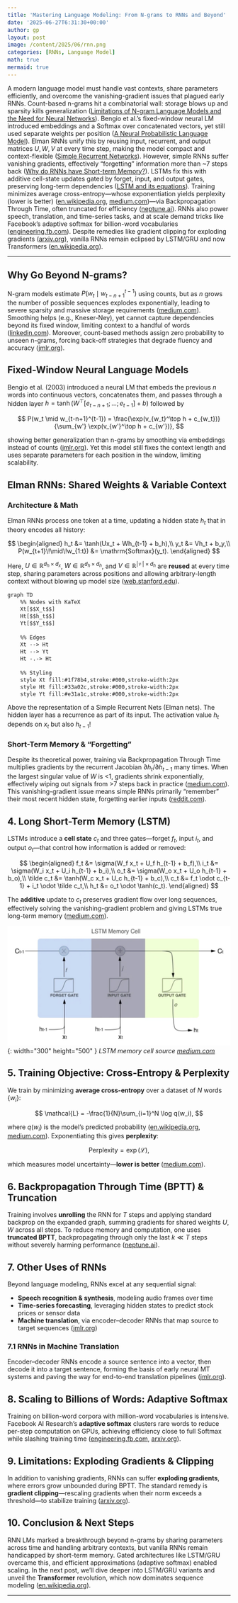 ```yaml
---
title: 'Mastering Language Modeling: From N-grams to RNNs and Beyond'
date: '2025-06-27T6:31:30+00:00'
author: gp
layout: post
image: /content/2025/06/rnn.png
categories: [RNNs, Language Model]
math: true
mermaid: true
---
```



A modern language model must handle vast contexts, share parameters efficiently, and overcome the vanishing-gradient issues 
that plagued early RNNs. Count-based n-grams hit a combinatorial wall: storage blows up and sparsity kills 
generalization ([Limitations of N-gram Language Models and the Need for Neural Networks][1]). 
Bengio et al.’s fixed-window neural LM introduced embeddings and a Softmax over concatenated vectors, 
yet still used separate weights per position ([A Neural Probabilistic Language Model][2]). 
Elman RNNs unify this by reusing input, recurrent, and output matrices $U,W,V$ at every time step, 
making the model compact and context-flexible ([Simple Recurrent Networks][3]). 
However, simple RNNs suffer vanishing gradients, effectively “forgetting” information more than \~7 steps back ([Why do RNNs have Short-term Memory?][4]). 
LSTMs fix this with additive cell-state updates gated by forget, input, and output gates, 
preserving long-term dependencies ([LSTM and its equations][5]). 
Training minimizes average cross-entropy—whose exponentiation yields perplexity (lower is better) ([en.wikipedia.org][6], [medium.com][7])—via 
Backpropagation Through Time, often truncated for efficiency ([neptune.ai][8]). 
RNNs also power speech, translation, and time-series tasks, and at scale demand tricks like 
Facebook’s adaptive softmax for billion-word vocabularies ([engineering.fb.com][9]). 
Despite remedies like gradient clipping for exploding gradients ([arxiv.org][10]), 
vanilla RNNs remain eclipsed by LSTM/GRU and now Transformers ([en.wikipedia.org][11]).

---

## Why Go Beyond N-grams?

N-gram models estimate $P(w_t\mid w_{t-n+1}^{t-1})$ using counts, but as $n$ grows the number of possible sequences 
explodes exponentially, leading to severe sparsity and massive storage requirements ([medium.com][1]). 
Smoothing helps (e.g., Kneser-Ney), yet cannot capture dependencies beyond its fixed window, 
limiting context to a handful of words ([linkedin.com][12]). 
Moreover, count-based methods assign zero probability to unseen n-grams, 
forcing back-off strategies that degrade fluency and accuracy ([jmlr.org][2]).

## Fixed-Window Neural Language Models

Bengio et al. (2003) introduced a neural LM that embeds the previous $n$ words into continuous vectors, 
concatenates them, and passes through a hidden layer $h = \tanh(W^\top [e_{t-n+1};\dots;e_{t-1}] + b)$ followed by

$$
  P(w_t \mid w_{t-n+1}^{t-1}) = \frac{\exp(v_{w_t}^\top h + c_{w_t})}{\sum_{w'} \exp(v_{w'}^\top h + c_{w'})},
$$

showing better generalization than n-grams by smoothing via embeddings instead of counts ([jmlr.org][2]). 
Yet this model still fixes the context length and uses separate parameters for each position in the window, 
limiting scalability.

## Elman RNNs: Shared Weights & Variable Context

### Architecture & Math

Elman RNNs process one token at a time, updating a hidden state $h_t$ that in theory encodes all history:

$$
\begin{aligned}
h_t &= \tanh(Ux_t + Wh_{t-1} + b_h),\\
y_t &= Vh_t + b_y,\\
P(w_{t+1}\!\mid\!w_{1:t}) &= \mathrm{Softmax}(y_t).
\end{aligned}
$$

Here, $U\in\mathbb{R}^{d_h\times d_x}$, $W\in\mathbb{R}^{d_h\times d_h}$, and $V\in\mathbb{R}^{|\mathcal V|\times d_h}$ are 
**reused** at every time step, sharing parameters across positions and allowing arbitrary-length context 
without blowing up model size ([web.stanford.edu][3]).

```mermaid
graph TD
    %% Nodes with KaTeX
    Xt[$$X_t$$]
    Ht[$$h_t$$]
    Yt[$$Y_t$$]

    %% Edges
    Xt --> Ht
    Ht --> Yt
    Ht -.-> Ht

    %% Styling
    style Xt fill:#1f78b4,stroke:#000,stroke-width:2px
    style Ht fill:#33a02c,stroke:#000,stroke-width:2px
    style Yt fill:#e31a1c,stroke:#000,stroke-width:2px
```
Above the representation of a Simple Recurrent Nets (Elman nets).
The hidden layer has a recurrence as part of its input.
The activation value $h_t$ depends on $x_t$ but also $h_{t-1}$!

### Short-Term Memory & “Forgetting”

Despite its theoretical power, training via Backpropagation Through Time 
multiplies gradients by the recurrent Jacobian $\partial h_t/\partial h_{t-1}$ many times. When the largest singular value of $W$ is <1, gradients shrink exponentially, effectively wiping out signals from >7 steps back in practice ([medium.com][4]). This vanishing-gradient issue means simple RNNs primarily “remember” their most recent hidden state, forgetting earlier inputs ([reddit.com][13]).




## 4. Long Short-Term Memory (LSTM)

LSTMs introduce a **cell state** $c_t$ and three gates—forget $f_t$, input $i_t$, and output $o_t$—that control how information is added or removed:

$$
\begin{aligned}
f_t &= \sigma(W_f x_t + U_f h_{t-1} + b_f),\\
i_t &= \sigma(W_i x_t + U_i h_{t-1} + b_i),\\
o_t &= \sigma(W_o x_t + U_o h_{t-1} + b_o),\\
\tilde c_t &= \tanh(W_c x_t + U_c h_{t-1} + b_c),\\
c_t &= f_t \odot c_{t-1} + i_t \odot \tilde c_t,\\
h_t &= o_t \odot \tanh(c_t).
\end{aligned}
$$

The **additive** update to $c_t$ preserves gradient flow over long sequences, effectively solving the vanishing-gradient problem and giving LSTMs true long-term memory ([medium.com][5]).

![LSTM memory cell](/content/2025/06/lstm.jpg){: width="300" height="500" }
_LSTM memory cell source [medium.com][5]_


## 5. Training Objective: Cross-Entropy & Perplexity

We train by minimizing **average cross-entropy** over a dataset of $N$ words $\{w_i\}$:

$$
  \mathcal{L} = -\frac{1}{N}\sum_{i=1}^N \log q(w_i),
$$

where $q(w_i)$ is the model’s predicted probability ([en.wikipedia.org][6], [medium.com][14]). Exponentiating this gives **perplexity**:

$$
  \mathrm{Perplexity} = \exp(\mathcal{L}),
$$

which measures model uncertainty—**lower is better** ([medium.com][7]).

## 6. Backpropagation Through Time (BPTT) & Truncation

Training involves **unrolling** the RNN for $T$ steps and applying standard backprop on the expanded graph, summing gradients for shared weights $U,W$ across all steps. To reduce memory and computation, one uses **truncated BPTT**, backpropagating through only the last $k\ll T$ steps without severely harming performance ([neptune.ai][8]).

## 7. Other Uses of RNNs

Beyond language modeling, RNNs excel at any sequential signal:

* **Speech recognition & synthesis**, modeling audio frames over time
* **Time-series forecasting**, leveraging hidden states to predict stock prices or sensor data
* **Machine translation**, via encoder–decoder RNNs that map source to target sequences ([jmlr.org][2])

### 7.1 RNNs in Machine Translation

Encoder–decoder RNNs encode a source sentence into a vector, then decode it into a target sentence, forming the basis of early neural MT systems and paving the way for end-to-end translation pipelines ([jmlr.org][2]).

## 8. Scaling to Billions of Words: Adaptive Softmax

Training on billion-word corpora with million-word vocabularies is intensive. Facebook AI Research’s **adaptive softmax** clusters rare words to reduce per-step computation on GPUs, achieving efficiency close to full Softmax while slashing training time ([engineering.fb.com][9], [arxiv.org][15]).

## 9. Limitations: Exploding Gradients & Clipping

In addition to vanishing gradients, RNNs can suffer **exploding gradients**, where errors grow unbounded during BPTT. The standard remedy is **gradient clipping**—rescaling gradients when their norm exceeds a threshold—to stabilize training ([arxiv.org][10]).

## 10. Conclusion & Next Steps

RNN LMs marked a breakthrough beyond n-grams by sharing parameters across time and handling arbitrary contexts, but vanilla RNNs remain handicapped by short-term memory. Gated architectures like LSTM/GRU overcame this, and efficient approximations (adaptive softmax) enabled scaling. In the next post, we’ll dive deeper into LSTM/GRU variants and unveil the **Transformer** revolution, which now dominates sequence modeling ([en.wikipedia.org][11]).

---


[1]: https://medium.com/%40sakshiba22comp/limitations-of-n-gram-language-models-and-the-need-for-neural-networks-13aa5d2dc190?utm_source=genmind.ch "Limitations of N-gram Language Models and the Need for Neural ..."
[2]: https://www.jmlr.org/papers/volume3/bengio03a/bengio03a.pdf?utm_source=genmind.ch "[PDF] A Neural Probabilistic Language Model"
[3]: https://web.stanford.edu/~jurafsky/slp3/slides/rnnjan25.pdf?utm_source=genmind.ch "[PDF] RNNs and LSTMs Simple Recurrent Networks (RNNs or Elman Nets)"
[4]: https://medium.com/data-science/a-true-story-of-a-gradient-that-vanished-in-an-rnn-56437c1eea45?utm_source=genmind.ch "Why do RNNs have Short-term Memory? | by Essam Wisam - Medium"
[5]: https://medium.com/%40divyanshu132/lstm-and-its-equations-5ee9246d04af?utm_source=genmind.ch "LSTM and its equations - Medium"
[6]: https://en.wikipedia.org/wiki/Cross-entropy?utm_source=genmind.ch "Cross-entropy - Wikipedia"
[7]: https://medium.com/%40shubhamsd100/understanding-perplexity-in-language-models-a-detailed-exploration-2108b6ab85af?utm_source=genmind.ch "Understanding Perplexity in Language Models: A Detailed Exploration"
[8]: https://neptune.ai/blog/recurrent-neural-network-guide?utm_source=genmind.ch "Recurrent Neural Network Guide: a Deep Dive in RNN - Neptune.ai"
[9]: https://engineering.fb.com/2016/10/25/ml-applications/building-an-efficient-neural-language-model-over-a-billion-words/?utm_source=genmind.ch "Building an efficient neural language model over a billion words"
[10]: https://arxiv.org/abs/1511.06909?utm_source=genmind.ch "BlackOut: Speeding up Recurrent Neural Network Language Models With Very Large Vocabularies"
[11]: https://en.wikipedia.org/wiki/Transformer_%28deep_learning_architecture%29?utm_source=genmind.ch "Transformer (deep learning architecture)"
[12]: https://www.linkedin.com/advice/0/what-some-challenges-limitations-n-grams-nlp-search?utm_source=genmind.ch "N-gram Challenges and Limitations for NLP in Search - LinkedIn"
[13]: https://www.reddit.com/r/deeplearning/comments/txayjp/rnn_vanishing_gradient/?utm_source=genmind.ch "RNN Vanishing Gradient : r/deeplearning - Reddit"
[14]: https://medium.com/ai-assimilating-intelligence/cross-entropy-in-large-language-models-llms-4f1c842b5fca?utm_source=genmind.ch "Cross Entropy in Large Language Models (LLMs) | by Charles Chi | AI"
[15]: https://arxiv.org/abs/1609.04309?utm_source=genmind.ch "Efficient softmax approximation for GPUs"
